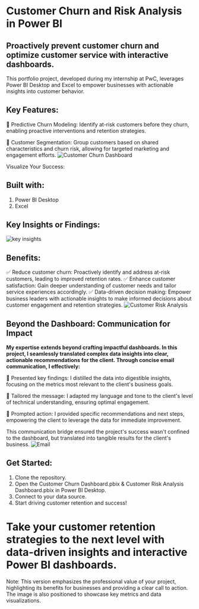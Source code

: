 # **Customer Churn and Risk Analysis in Power BI**

## **Proactively prevent customer churn and optimize customer service with interactive dashboards.**

This portfolio project, developed during my internship at PwC, leverages Power BI Desktop and Excel to empower businesses with actionable insights into customer behavior.

## **Key Features:**
📌 Predictive Churn Modeling: Identify at-risk customers before they churn, enabling proactive interventions and retention strategies.

📌 Customer Segmentation: Group customers based on shared characteristics and churn risk, allowing for targeted marketing and engagement efforts.
![Customer Churn Dashboard](https://github.com/DataVizExpert-Sham/Predictive-Customer-Analytics-in-Power-BI/assets/151017676/e91b9651-b26e-4ca0-af99-feb91311f5dd)

Visualize Your Success:
## **Built with:**
1. Power BI Desktop
2. Excel

## Key Insights or Findings:
![key insights](https://github.com/DataVizExpert-Sham/Predictive-Customer-Analytics-in-Power-BI/assets/151017676/af60d484-23ad-4c03-ad5a-fc9af7ea0af4)


## **Benefits:**
✅ Reduce customer churn: Proactively identify and address at-risk customers, leading to improved retention rates.
✅ Enhance customer satisfaction: Gain deeper understanding of customer needs and tailor service experiences accordingly.
✅ Data-driven decision making: Empower business leaders with actionable insights to make informed decisions about customer engagement and retention strategies.
![Customer Risk Analysis](https://github.com/DataVizExpert-Sham/Predictive-Customer-Analytics-in-Power-BI/assets/151017676/17438de8-0003-488f-8c98-5e2e918bd4b7)

## **Beyond the Dashboard: Communication for Impact**
**My expertise extends beyond crafting impactful dashboards. In this project, I seamlessly translated complex data insights into clear, actionable recommendations for the client. Through concise email communication, I effectively:**

🔷 Presented key findings: I distilled the data into digestible insights, focusing on the metrics most relevant to the client's business goals.

🔷 Tailored the message: I adapted my language and tone to the client's level of technical understanding, ensuring optimal engagement.

🔷 Prompted action: I provided specific recommendations and next steps, empowering the client to leverage the data for immediate improvement.

This communication bridge ensured the project's success wasn't confined to the dashboard, but translated into tangible results for the client's business.
![Email](https://github.com/DataVizExpert-Sham/Predictive-Customer-Analytics-in-Power-BI/assets/151017676/bfa991d6-c901-4a80-b43b-f8a8c8c54aeb)


## **Get Started:**
1. Clone the repository.
2. Open the Customer Churn Dashboard.pbix & Customer Risk Analysis Dashboard.pbix in Power BI Desktop.
3. Connect to your data source.
4. Start driving customer retention and success!

# Take your customer retention strategies to the next level with data-driven insights and interactive Power BI dashboards.

Note: This version emphasizes the professional value of your project, highlighting its benefits for businesses and providing a clear call to action. The image is also positioned to showcase key metrics and data visualizations.
